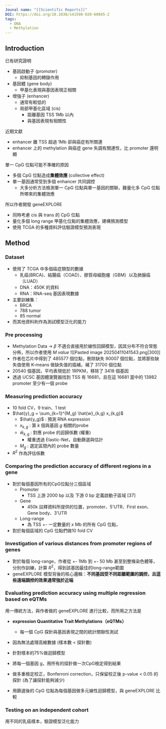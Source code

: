 ```yaml
---
Jounal name: "[[Scientific Reports]]"
DOI: https://doi.org/10.1038/s41598-020-60845-2
tags:
  - DNA
  - Methylation
---
```

## Introduction
已有研究證明
- 基因啟動子 (promoter)
	- 抑制基因的轉錄作用
- 基因體 (gene body)
	- 甲基化表現與基因表現正相關
- 增強子 (enhancer)
	- 通常有較低的
	- 局部甲基化區域 (cis)
		- 距離基因 TSS 1Mb 以內
		- 與基因表現有相關性

近期文獻
- enhancer 離 TSS 超過 1Mb 卻與癌症有所關連
- enhancer 上的 methylation 與癌症 gene 失調有關連性，比 promoter 還明顯

單一 CpG 位點可能不準確的原因
- 多個 CpG 位點造成**集體效應** (collective effect)
- 單一基因通常受到多個 enhancer 共同調控
	- 大多分析方法檢測單一 CpG 位點與單一基因的關聯，難量化多 CpG 位點所帶來的集體效應

所以作者開發 geneEXPLORE
- 同時考慮 cis 與 trans 的 CpG 位點
- 量化多個 long range 甲基化位點的集體效應，建構預測模型
- 使用 TCGA 的多種資料評估驗證模型預測表現

## Method
### Dataset
- 使用了 TCGA 中多個癌症類型的數據
	- 乳癌(BRCA)、結腸癌（COAD）、膠質母細胞瘤（GBM）以及肺腺癌（LUAD）
	- DNA：450K 的資料
	- RNA：RNA-seq 基因表現數據
- 主要訓練集：
	- BRCA
	- 788 tumor
	- 85 normal
- 而其他資料則作為測試模型泛化的能力

### Pre processing
- Methylation Data $\rightarrow$ $\beta$ 不適合直接用於線性回歸模型，因其分布不符合常態分佈，所以作者使用 $M \ value$
	![[Pasted image 20250411041543.png|300]]
- 作者在芯片中得到了 485577 個位點，刪除缺失 90007 個位點，並將那些缺失值使用 K-means 做缺失值的插補，補了 31700 個位點
- 20540 個基因，平均表現低於 1RPKM，移除了 3418 個基因
- 透過 UCSC 基因體瀏覽器找到 TSS 有 16681，且在這 16681 當中的 13982 promoter 至少有一個 probe
### Measuring prediction accuracy
- 10 fold CV，9 train、1 test
- $\hat{y}_g = \sum_{k=1}^{M_g} \hat{w}_{k,g} x_{k,g}$
	- $\hat{y_g}$ : 預測 RNA expression
	- $x_{k,g}$ : 第 $k$ 個與基因 $g$ 相關的probe
	- $\hat{w}_{k,g}$ : 對應 probe 的迴歸係數 (權重)
		- 權重透過 Elastic-Net，自動篩選與估計
	- $M_g$ : 選定區間內的 probe 數量
- $R^2$ 作為評估係數
### Comparing the prediction accuracy of different regions in a gene
- 對於每個基因所有的CpG位點分三個區域
	- Promoter
		- TSS 上游 2000 bp 以及 下游 0 bp 定義啟動子區域 [37]
	- Gene
		- 450k 註釋資料所提供的位置，promoter、5'UTR、First exon、Gene body、3'UTR
	- Long-range 
		- 為 TSS +- 一定數量的 $x$ Mb 的所有 CpG 位點，
- 對於每個區域的 CpG 位點們做10 fold CV

### Investigation of various distances from promoter regions of genes
- 對於每個 long-range，作者從 +- 1Mb 到 +- 50 Mb 甚至到整條染色體等，分別作訓練，計算 $R^2$，得到該基因最佳的long-range範圍
- geneEXPLORE 模型背後的核心邏輯：**不同基因受不同距離範圍的調控，且這些遠端調控的效果通常強於近端**
### Evaluating prediction accuracy using multiple regression based on eQTMs
用一傳統方法，與作者做的 geneEXPLORE 進行比較，而所用之方法是
- **expression Quantitative Trait Methylations（eQTMs）**
	- 每一個 CpG 探針與基因表現之間的統計關聯性測試
- 因為無法處理高維數據 (樣本數 < 探針數)
- 針對樣本的75%做迴歸模型

- 將每一個基因 g，用所有的探針做一次CpG檢定得到結果
- 做多重檢定校正，Bonferroni correction，只保留校正後 p-value < 0.05 的探針 (為了讓探針能夠減少)
- 用篩選後的 CpG 位點為每個基因做多元線性迴歸模型，與 geneEXPLORE 比較
### Testing on an independent cohort
用不同的乳癌樣本，驗證模型泛化能力